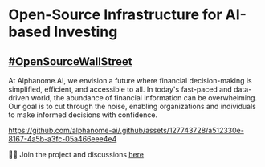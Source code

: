 # Open-Source Infrastructure for AI-based Investing
## [#OpenSourceWallStreet](https://twitter.com/search?q=%23opensourcewallstreet&src=typed_query)

At Alphanome.AI, we envision a future where financial decision-making is simplified, efficient, and accessible to all. In today's fast-paced and data-driven world, the abundance of financial information can be overwhelming. Our goal is to cut through the noise, enabling organizations and individuals to make informed decisions with confidence.

https://github.com/alphanome-ai/.github/assets/127743728/a512330e-8167-4a5b-a3fc-05a466eee4e4

👩‍💻 Join the project and discussions [here](https://discord.gg/SyVKHbd6)
